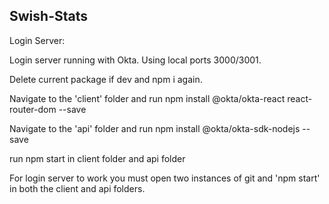 ## Swish-Stats


Login Server:

Login server running with Okta. Using local ports 3000/3001.

Delete current package if dev and npm i again. 

Navigate to the 'client' folder and run npm install @okta/okta-react react-router-dom --save

Navigate to the 'api' folder and run npm install @okta/okta-sdk-nodejs --save

run npm start in client folder and api folder

For login server to work you must open two instances of git and 'npm start' in both the client and api folders.